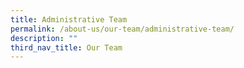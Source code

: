 ```yaml
---
title: Administrative Team
permalink: /about-us/our-team/administrative-team/
description: ""
third_nav_title: Our Team
---
```

